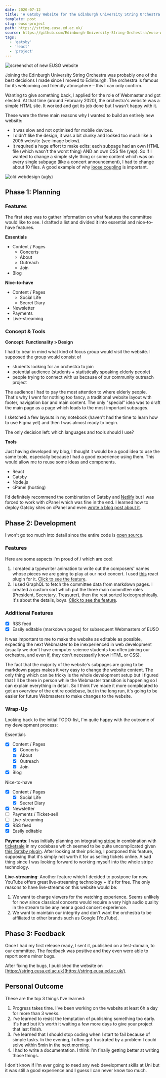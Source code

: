 ```yaml
---
date: 2020-07-12
title: 'A Gatsby Website for the Edinburgh University String Orchestra'
template: post
slug: euso-project
path: https://string.eusa.ed.ac.uk/
source: https://github.com/Edinburgh-University-String-Orchestra/euso-website
tags:
  - 'gatsby'
  - 'react'
  - 'project'
---
```


![screenshot of new EUSO website](../images/euso-new.png)

Joining the Edinburgh University String Orchestra was probably one of the best decisions I made since I moved to Edinburgh. The orchestra is famous for its welcoming and friendly atmosphere – this I can only confirm.

Wanting to give something back, I applied for the role of Webmaster and got elected. At that time (around February 2020),
the orchestra's website was a simple HTML site. It worked and got its job done but I wasn't happy with it.

These were the three main reasons why I wanted to build an entirely new website:

- It was slow and not optimised for mobile devices.
- I didn't like the design, it was a bit clunky and looked too much like a 2005 website (see image below).
- It required a huge effort to make edits: each subpage had an own HTML file (which wasn't the worst thing) AND an own CSS file (yep). So if I wanted to change a simple style thing or some content which was on every single subpage (like a concert announcement), I had to change about 10 files. A good example of why [loose coupling](https://en.wikipedia.org/wiki/Loose_coupling) is important.

![old webdesign (ugly)](../images/euso-old.png)

## Phase 1: Planning

### Features

The first step was to gather information on what features the committee would like to see. I drafted a list and divided it into essential and nice-to-have features.

**Essentials**

- Content / Pages
  - Concerts
  - About
  - Outreach
  - Join
- Blog

**Nice-to-have**

- Content / Pages
  - Social Life
  - Secret Diary
- Newsletter
- Payments
- Live-streaming

### Concept & Tools

**Concept: Functionality > Design**

I had to bear in mind what kind of focus group would visit the website. I supposed the group would consist of

- students looking for an orchestra to join
- potential audience (students + statistically speaking elderly people)
- people trying to connect with us because of our community outreach project

The audience I had to pay the most attention to where elderly people. That's why I went for nothing too fancy, a traditional website layout with footer, navigation bar and main content. The only "special" idea was to draft the main page as a page which leads to the most important subpages.

I sketched a few layouts in my notebook (haven't had the time to learn how to use Figma yet) and then I was almost ready to begin.

The only decision left: which languages and tools should I use?

**Tools**

Just having developed my blog, I thought it would be a good idea to use the same tools, especially because I had a good experience using them. This would allow me to reuse some ideas and components.

- React
- Gatsby
- Node.js
- cPanel (hosting)

I'd definitely recommend the combination of Gatsby and [Netlify]() but I was forced to work with cPanel which was fine in the end. I learned how to deploy Gatsby sites on cPanel and even [wrote a blog post about it](/deploy-gatsby-cpanel/).

## Phase 2: Development

I won't go too much into detail since the entire code is [open source](https://github.com/Edinburgh-University-String-Orchestra/euso-website).

### Features

Here are some aspects I'm proud of / which are cool:

1. I created a typewriter animation to write out the composers' names whose pieces we are going to play at our next concert. I used [this](https://github.com/ianbjorndilling/react-typewriter) react plugin for it. [Click to see the feature](https://string.eusa.ed.ac.uk/).
2. I used GraphQL to fetch the committee data from markdown pages. I created a custom sort which put the three main committee roles (President, Secretary, Treasurer), then the rest sorted lexicographically. It's about the details, boys. [Click to see the feature](https://string.eusa.ed.ac.uk/committee/).

### Additional Features

- [x] RSS feed
- [x] Easily editable (markdown pages) for subsequent Webmasters of EUSO

It was important to me to make the website as editable as possible, expecting the next Webmaster to be inexperienced in web development (usually we don't have computer science students too often joining our orchestra, and even if, they don't necessarily know HTML or CSS).

The fact that the majority of the website's subpages are going to be markdown pages makes it very easy to change the website content. The only thing which can be tricky is the whole development setup but I figured that I'll be there in person while the Webmaster transition is happening so I can explain everything in detail. So I think I've made it more complicated to get an overview of the entire codebase, but in the long run, it's going to be easier for future Webmasters to make changes to the website.

### Wrap-Up

Looking back to the initial TODO-list, I'm quite happy with the outcome of my development process:

Essentials

- [x] Content / Pages
  - [x] Concerts
  - [x] About
  - [x] Outreach
  - [x] Join
- [x] Blog

Nice-to-have

- [x] Content / Pages
  - [x] Social Life
  - [x] Secret Diary
- [x] Newsletter
- [ ] Payments / Ticket-sell
- [ ] Live-streaming
- [x] RSS feed
- [x] Easily editable

**Payments**: I was initially planning on integrating [stripe]() in combination with [ticketsale]() in my codebase which seemed to be quite uncomplicated given [this Gatsby plugin](). After looking at their pricing, I postponed this feature, supposing that it's simply not worth it for us selling tickets online. A sad thing since I was looking forward to working myself into the whole stripe technology.

**Live-streaming**: Another feature which I decided to postpone for now. YouTube offers great live-streaming technology + it's for free. The only reasons to have live-streams on this website would be:

1. We want to charge viewers for the watching experience. Seems unlikely for now since classical concerts would require a very high audio quality in the stream to be any near a good concert experience.
2. We want to maintain our integrity and don't want the orchestra to be affiliated to other brands such as Google (YouTube).

## Phase 3: Feedback

Once I had my first release ready, I sent it, published on a test-domain, to our committee. The feedback was positive and they even were able to report some minor bugs.

After fixing the bugs, I published the website on [https://string.eusa.ed.ac.uk](https://string.eusa.ed.ac.uk/).

## Personal Outcome

These are the top 3 things I've learned:

1. Progress takes time. I've been working on the website at least 6h a day for more than 3 weeks.
2. I've learned to resist the temptation of publishing something too early. It's hard but it's worth it waiting a few more days to give your project that last finish.
3. I've learned that I should stop coding when I start to fail because of simple tasks. In the evening, I often got frustrated by a problem I could solve within 5min in the next morning.
4. I had to write a documentation. I think I'm finally getting better at writing those things.

I don't know if I'm ever going to need any web development skills at Uni but it was still a good experience and I guess I can never know too much.
